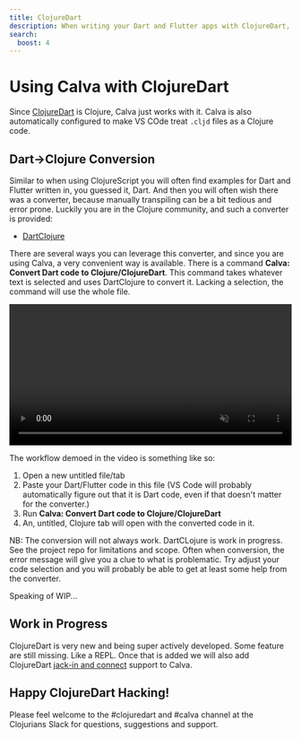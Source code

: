 ```yaml
---
title: ClojureDart
description: When writing your Dart and Flutter apps with ClojureDart, Calva is your friend
search:
  boost: 4
---
```


# Using Calva with ClojureDart

Since [ClojureDart](https://github.com/Tensegritics/ClojureDart) is Clojure, Calva just works with it. Calva is also automatically configured to make VS COde treat `.cljd` files as a Clojure code.

## Dart->Clojure Conversion

Similar to when using ClojureScript you will often find examples for Dart and Flutter written in, you guessed it, Dart. And then you will often wish there was a converter, because manually transpiling can be a bit tedious and error prone. Luckily you are in the Clojure community, and such a converter is provided: 

* [DartClojure](https://github.com/Liverm0r/DartClojure)

There are several ways you can leverage this converter, and since you are using Calva, a very convenient way is available. There is a command **Calva: Convert Dart code to Clojure/ClojureDart**. This command takes whatever text is selected and uses DartClojure to convert it. Lacking a selection, the command will use the whole file.

<video src="https://user-images.githubusercontent.com/30010/173013020-b1a267b1-6839-4c0f-8ebb-c5826a4e5b80.mp4" data-canonical-src="https://user-images.githubusercontent.com/30010/173013020-b1a267b1-6839-4c0f-8ebb-c5826a4e5b80.mp4" controls="controls" muted="muted" class="" style="width: 100%;"></video>

The workflow demoed in the video is something like so:

1. Open a new untitled file/tab
1. Paste your Dart/Flutter code in this file (VS Code will probably automatically figure out that it is Dart code, even if that doesn't matter for the converter.)
1. Run **Calva: Convert Dart code to Clojure/ClojureDart**
1. An, untitled, Clojure tab will open with the converted code in it.

NB: The conversion will not always work. DartCLojure is work in progress. See the project repo for limitations and scope. Often when conversion, the error message will give you a clue to what is problematic. Try adjust your code selection and you will probably be able to get at least some help from the converter.

Speaking of WIP...

## Work in Progress

ClojureDart is very new and being super actively developed. Some feature are still missing. Like a REPL. Once that is added we will also add ClojureDart [jack-in and connect](connect.md) support to Calva.

## Happy ClojureDart Hacking!

Please feel welcome to the #clojuredart and #calva channel at the Clojurians Slack for questions, suggestions and support.